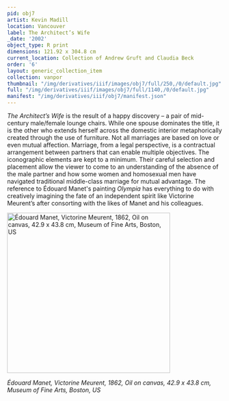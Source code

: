 ```yaml
---
pid: obj7
artist: Kevin Madill
location: Vancouver
label: The Architect’s Wife
_date: '2002'
object_type: R print
dimensions: 121.92 x 304.8 cm
current_location: Collection of Andrew Gruft and Claudia Beck
order: '6'
layout: generic_collection_item
collection: vanpor
thumbnail: "/img/derivatives/iiif/images/obj7/full/250,/0/default.jpg"
full: "/img/derivatives/iiif/images/obj7/full/1140,/0/default.jpg"
manifest: "/img/derivatives/iiif/obj7/manifest.json"
---
```


*The Architect’s Wife* is the result of a happy discovery – a pair of mid-century male/female lounge chairs. While one spouse dominates the title, it is the other who extends herself across the domestic interior metaphorically created through the use of furniture. Not all marriages are based on love or even mutual affection. Marriage, from a legal perspective, is a contractual arrangement between partners that can enable multiple objectives. The iconographic elements are kept to a minimum. Their careful selection and placement allow the viewer to come to an understanding of the absence of the male partner and how some women and homosexual men have navigated traditional middle-class marriage for mutual advantage. The reference to Édouard Manet's painting *Olympia* has everything to do with creatively imagining the fate of an independent spirit like Victorine Meurent’s after consorting with the likes of Manet and his colleagues.

<img src="https://kevmadill.github.io/portraiture-vancouver/img/SupportImages/Meurent.png" alt="Édouard Manet, Victorine Meurent, 1862, Oil on canvas, 42.9 x 43.8 cm, Museum of Fine Arts, Boston, US" width="380.952" height="373.8095"> 

*Édouard Manet, Victorine Meurent, 1862, Oil on canvas, 42.9 x 43.8 cm, Museum of Fine Arts, Boston, US*

